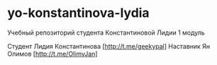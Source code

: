 # yo-konstantinova-lydia
Учебный репозиторий студента Константиновой Лидии 1 модуль

Студент Лидия Константинова [http://t.me/geekypal]
Наставник Ян Олимов [http://t.me/OlimvJan]